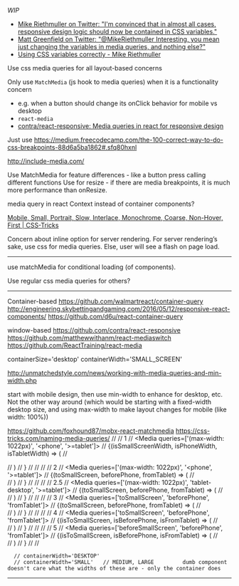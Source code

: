 _WIP_

- [Mike Riethmuller on Twitter: "I'm convinced that in almost all cases, responsive design logic should now be contained in CSS variables."](https://twitter.com/MikeRiethmuller/status/876364460616593408)
- [Matt Greenfield on Twitter: "@MikeRiethmuller Interesting, you mean just changing the variables in media queries, and nothing else?"](https://twitter.com/MattGreenfield2/status/876383259634147328)
- [Using CSS variables correctly - Mike Riethmuller](https://madebymike.com.au/writing/using-css-variables/)

Use css media queries for all layout-based concerns

Only use `MatchMedia` (js hook to media queries) when it is a functionality concern
- e.g. when a button should change its onClick behavior for mobile vs desktop
- `react-media`
- [contra/react-responsive: Media queries in react for responsive design](https://github.com/contra/react-responsive?utm_campaign=Fullstack%2BReact&utm_medium=email&utm_source=Fullstack_React_56)

Just use https://medium.freecodecamp.com/the-100-correct-way-to-do-css-breakpoints-88d6a5ba1862#.sfq80hxnl

http://include-media.com/



Use MatchMedia for feature differences - like a button press calling different functions
Use for resize - if there are media breakpoints, it is much more performance than onResize.



media query in react Context instead of container components?


[Mobile, Small, Portrait, Slow, Interlace, Monochrome, Coarse, Non-Hover, First | CSS-Tricks](https://css-tricks.com/mobile-small-portrait-slow-interlace-monochrome-coarse-non-hover-first/)





Concern about inline option for server rendering. For server rendering’s sake, use css for media queries. Else, user will see a flash on page load.

-----------

use matchMedia for conditional loading (of components).

Use regular css media queries for others?

-----------

Container-based
https://github.com/walmartreact/container-query
http://engineering.skybettingandgaming.com/2016/05/12/responsive-react-components/
https://github.com/d6u/react-container-query


window-based
https://github.com/contra/react-responsive
https://github.com/matthewwithanm/react-mediaswitch
https://github.com/ReactTraining/react-media

containerSize='desktop'
containerWidth='SMALL_SCREEN'

http://unmatchedstyle.com/news/working-with-media-queries-and-min-width.php

start with mobile design, then use min-width to enhance for desktop, etc. Not the other way around (which would be starting with a fixed-width desktop size, and using max-width to make layout changes for mobile (like width: 100%))

https://github.com/foxhound87/mobx-react-matchmedia
https://css-tricks.com/naming-media-queries/
      // // 1
      // <Media queries=['(max-width: 1022px)', '<phone', '>=tablet']>
      //     {(isSmallScreenWidth, isPhoneWidth, isTabletWidth) => (
      //       <div/>
      //     )
      //   }
      // </Media>
      //
      // // 2
      // <Media queries=['(max-width: 1022px)', '<phone', '>=tablet']>
      //     {(toSmallScreen, beforePhone, fromTablet) => (
      //       <div/>
      //     )
      //   }
      // </Media>
      //
      // // 2.5
      // <Media queries=['(max-width: 1022px)', 'tablet-desktop', '>=tablet']>
      //     {(toSmallScreen, beforePhone, fromTablet) => (
      //       <div/>
      //     )
      //   }
      // </Media>
      //
      // // 3
      // <Media queries=['toSmallScreen', 'beforePhone', 'fromTablet']>
      //     {(toSmallScreen, beforePhone, fromTablet) => (
      //       <div/>
      //     )
      //   }
      // </Media>
      //
      // // 4
      // <Media queries=['toSmallScreen', 'beforePhone', 'fromTablet']>
      //     {(isToSmallScreen, isBeforePhone, isFromTablet) => (
      //       <div/>
      //     )
      //   }
      // </Media>
      //
      // // 5
      // <Media queries=['beforeSmallScreen', 'beforePhone', 'fromTablet']>
      //     {(isToSmallScreen, isBeforePhone, isFromTablet) => (
      //       <div/>
      //     )
      //   }
      // </Media>
      //


      // containerWidth='DESKTOP'
      // containerWidth='SMALL'   // MEDIUM, LARGE         dumb component doesn't care what the widths of these are - only the container does

-------------
